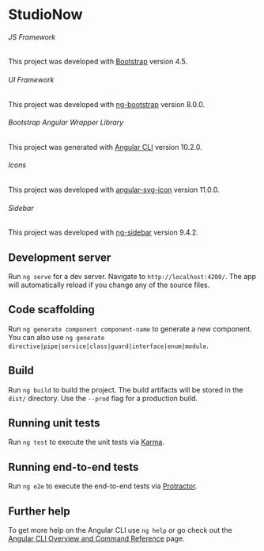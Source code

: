 # StudioNow

###### JS Framework
This project was developed with [Bootstrap](https://getbootstrap.com/) version 4.5.

###### UI Framework
This project was developed with [ng-bootstrap](https://ng-bootstrap.github.io/) version 8.0.0.

###### Bootstrap Angular Wrapper Library
This project was generated with [Angular CLI](https://github.com/angular/angular-cli) version 10.2.0.

###### Icons
This project was developed with [angular-svg-icon](https://github.com/czeckd/angular-svg-icon) version 11.0.0.

###### Sidebar
This project was developed with [ng-sidebar](https://github.com/arkon/ng-sidebar) version 9.4.2.


## Development server

Run `ng serve` for a dev server. Navigate to `http://localhost:4200/`. The app will automatically reload if you change any of the source files.

## Code scaffolding

Run `ng generate component component-name` to generate a new component. You can also use `ng generate directive|pipe|service|class|guard|interface|enum|module`.

## Build

Run `ng build` to build the project. The build artifacts will be stored in the `dist/` directory. Use the `--prod` flag for a production build.

## Running unit tests

Run `ng test` to execute the unit tests via [Karma](https://karma-runner.github.io).

## Running end-to-end tests

Run `ng e2e` to execute the end-to-end tests via [Protractor](http://www.protractortest.org/).

## Further help

To get more help on the Angular CLI use `ng help` or go check out the [Angular CLI Overview and Command Reference](https://angular.io/cli) page.